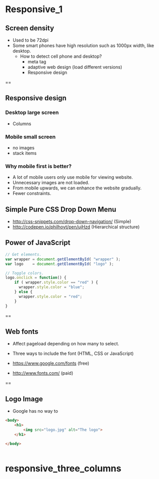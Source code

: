 # Responsive_1

## Screen density

- Used to be 72dpi 
- Some smart phones have high resolution such as 1000px width, like desktop.
    - How to detect cell phone and desktop?
        - meta tag
        - adaptive web design (load different versions)
        - Responsive design

==

## Responsive design

### Desktop large screen
- Columns

### Mobile small screen
- no images
- stack items

### Why mobile first is better?
- A lot of mobile users only use mobile for viewing website.
- Unnecessary images are not loaded.
- From mobile upwards, we can enhance the website gradually.
- Fewer constraints.

## Simple Pure CSS Drop Down Menu
- http://css-snippets.com/drop-down-navigation/ (Simple)
- http://codepen.io/philhoyt/pen/ujHzd (Hierarchical structure)

## Power of JavaScript

```js
// Get elements.
var wrapper = document.getElementById( "wrapper" );
var logo    = document.getElementById( "logo" );

// Toggle colors.
logo.onclick = function() {
    if ( wrapper.style.color == "red" ) {
      wrapper.style.color = "blue";
    } else {
      wrapper.style.color = "red";
    }
}
```

==

## Web fonts
- Affect pageload depending on how many to select.
- Three ways to include the font (HTML, CSS or JavaScript)

- https://www.google.com/fonts (free)
- http://www.fonts.com/ (paid)

==

## Logo Image
- Google has no way to

```html
<body>
    <h1>
        <img src="logo.jpg" alt="The logo">
    </h1>

</body>

```

```css


```


# responsive_three_columns
